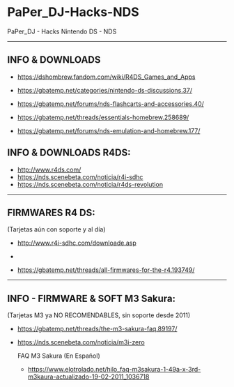 # PaPer_DJ-Hacks-NDS
PaPer_DJ - Hacks Nintendo DS - NDS

---------------------------------------------------------

INFO & DOWNLOADS
-
* https://dshombrew.fandom.com/wiki/R4DS_Games_and_Apps

* https://gbatemp.net/categories/nintendo-ds-discussions.37/
* https://gbatemp.net/forums/nds-flashcarts-and-accessories.40/
* https://gbatemp.net/threads/essentials-homebrew.258689/
* https://gbatemp.net/forums/nds-emulation-and-homebrew.177/

INFO & DOWNLOADS R4DS:
-
* http://www.r4ds.com/
* https://nds.scenebeta.com/noticia/r4i-sdhc
* https://nds.scenebeta.com/noticia/r4ds-revolution

---------------------------------------------------------
FIRMWARES R4 DS:
-
(Tarjetas aún con soporte y al día)
* http://www.r4i-sdhc.com/downloade.asp
-
* https://gbatemp.net/threads/all-firmwares-for-the-r4.193749/

---------------------------------------------------------
INFO - FIRMWARE & SOFT M3 Sakura:
-
(Tarjetas M3 ya NO RECOMENDABLES, sin soporte desde 2011)
* https://gbatemp.net/threads/the-m3-sakura-faq.89197/
* https://nds.scenebeta.com/noticia/m3i-zero

  FAQ M3 Sakura (En Español)
  * https://www.elotrolado.net/hilo_faq-m3sakura-1-49a-x-3rd-m3kaura-actualizado-19-02-2011_1036718
